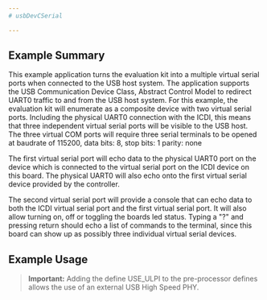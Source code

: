 ```yaml
---
# usbDevCSerial

---
```


## Example Summary

This example application turns the evaluation kit into a multiple virtual
 serial ports when connected to the USB host system.  The application
 supports the USB Communication Device Class, Abstract Control Model to
 redirect UART0 traffic to and from the USB host system.  For this example,
 the evaluation kit will enumerate as a composite device with two virtual
 serial ports. Including the physical UART0 connection with the ICDI, this
 means that three independent virtual serial ports will be visible to the
 USB host.  The three virtual COM ports will require three serial terminals
 to be opened at baudrate of 115200, data bits: 8, stop bits: 1 parity: none

 The first virtual serial port will echo data to the physical UART0 port on
 the device which is connected to the virtual serial port on the ICDI device
 on this board. The physical UART0 will also echo onto the first virtual
 serial device provided by the controller.

 The second virtual serial port will provide a console that can
 echo data to both the ICDI virtual serial port and the first
 virtual serial port.  It will also allow turning on, off or toggling the
 boards led status.  Typing a "?" and pressing return should echo a list of
 commands to the terminal, since this board can show up as possibly three
 individual virtual serial devices.

## Example Usage

>__Important:__ Adding the define USE_ULPI to the pre-processor defines allows the use of an external USB High Speed PHY.
